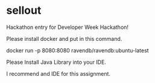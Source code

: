 # sellout
Hackathon entry for Developer Week Hackathon!

Please install docker and put in this command.

docker run -p 8080:8080 ravendb/ravendb:ubuntu-latest

Please Install Java Library into your IDE.

I recommend and IDE for this assignment. 
